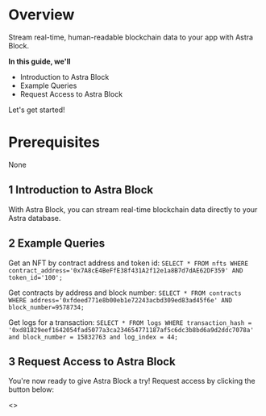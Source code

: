 # Overview
Stream real-time, human-readable blockchain data to your app with Astra Block.

**In this guide, we'll**
- Introduction to Astra Block
- Example Queries
- Request Access to Astra Block

Let's get started!

# Prerequisites
None

## 1 Introduction to Astra Block

With Astra Block, you can stream real-time blockchain data directly to your Astra database.

## 2 Example Queries

Get an NFT by contract address and token id:
`SELECT * FROM nfts WHERE contract_address='0x7A8cE4BeFfE38f431A2f12e1a8B7d7dAE62DF359' AND token_id='100';`

Get contracts by address and block number:
`SELECT * FROM contracts WHERE address='0xfdeed771e8b00eb1e72243acbd309ed83ad45f6e' AND block_number=9578734;`

Get logs for a transaction:
`SELECT * FROM logs WHERE transaction_hash = '0xd81829eef1642054fad5077a3ca234654771187af5c6dc3b8bd6a9d2ddc7078a' and block_number = 15832763 and log_index = 44;`


## 3 Request Access to Astra Block
You're now ready to give Astra Block a try! Request access by clicking the button below:

<<launchRequestAstraBlock>>
